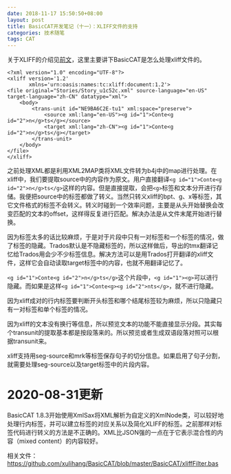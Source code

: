 ```yaml
---
date: 2018-11-17 15:50:50+08:00
layout: post
title: BasicCAT开发笔记（十一）：XLIFF文件的支持
categories: 技术随笔
tags: CAT
---
```


关于XLIFF的介绍见[前文](/a-brief-introduction-to-xliff/)，这里主要讲下BasicCAT是怎么处理xliff文件的。

```
<?xml version="1.0" encoding="UTF-8"?>
<xliff version='1.2'
       xmlns='urn:oasis:names:tc:xliff:document:1.2'>
<file original="Stories/Story_u1c52c.xml" source-language="en-US" target-language="zh-CN" datatype="xml">
    <body>
        <trans-unit id="NE9BA6C2E-tu1" xml:space="preserve">
            <source xml:lang="en-US"><g id="1">Conte<g id="2">n</g>ts</g></source>
            <target xml:lang="zh-CN"><g id="1">Conte<g id="2">n</g>ts</g></target>
        </trans-unit>
    </body>
</file>
</xliff>
```

之前处理XML都是利用XML2MAP类将XML文件转为b4j中的map进行处理。在xliff中，我们要提取source中的内容作为原文。用户直接翻译`<g id="1">Conte<g id="2">n</g>ts</g>`这样的内容。但是直接提取，会把`<g>`标签和文本分开进行存储。我便把source中的标签都做了转义。当然只转义xliff的bpt、g、x等标签，其它文件格式的标签不会转义。转义时碰到一个效率问题，主要是从头开始替换会改变匹配的文本的offset，这样得反复进行匹配。解决办法是从文件末尾开始进行替换。

因为标签太多的话比较麻烦，于是对于片段中只有一对标签和一个标签的情况，做了标签的隐藏。Trados默认是不隐藏标签的，所以这样做后，导出的tmx翻译记忆给Trados用会少不少标签信息。解决方法可以是用Trados打开翻译的xliff文件，这样它会自动读取target标签中的内容，也就不用翻译记忆了。

`<g id="1">Conte<g id="2">n</g>ts</g>`这个片段中，`<g id="1"><g>`可以进行隐藏。而如果是这样`<g id="1">Conte<g><g id="2">nts</g>`，就不进行隐藏。

因为xliff成对的行内标签要判断开头标签和哪个结尾标签较为麻烦，所以只隐藏只有一对标签和单个标签的情况。

因为xliff的文本没有换行等信息，所以预览文本的功能不能直接显示分段。其实每个transunit的提取基本都是按段落来的。所以预览或者生成双语段落对照可以根据transunit来。

xliff支持用seg-source和mrk等标签保存句子的切分信息。如果启用了句子分割，就需要处理seg-source以及target标签中的片段内容。


# 2020-08-31更新

BasicCAT 1.8.3开始使用XmlSax将XML解析为自定义的XmlNode类，可以较好地处理行内标签，并可以建立标签的对应关系以及简化XLIFF的标签。之前那样对标签代码进行转义的方法是不正确的。XML比JSON强的一点在于它表示混合性的内容（mixed content）的内容较好。



相关文件：<https://github.com/xulihang/BasicCAT/blob/master/BasicCAT/xliffFilter.bas>
